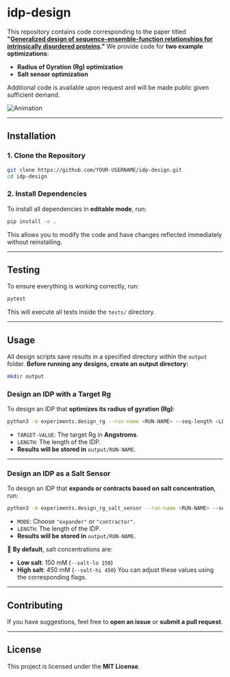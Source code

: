 # idp-design

This repository contains code corresponding to the paper titled **"[Generalized design of sequence-ensemble-function relationships for intrinsically disordered proteins](https://doi.org/10.1101/2024.10.10.617695)."**
We provide code for **two example optimizations**:
- **Radius of Gyration (Rg) optimization**
- **Salt sensor optimization**

Additional code is available upon request and will be made public given sufficient demand.

![Animation](img/pseq_animation.gif)

---

## **Installation**

### **1. Clone the Repository**
```sh
git clone https://github.com/YOUR-USERNAME/idp-design.git
cd idp-design
```

### **2. Install Dependencies**
To install all dependencies in **editable mode**, run:
```sh
pip install -e .
```
This allows you to modify the code and have changes reflected immediately without reinstalling.

---

## **Testing**
To ensure everything is working correctly, run:
```sh
pytest
```
This will execute all tests inside the `tests/` directory.

---

## **Usage**

All design scripts save results in a specified directory within the `output` folder.
**Before running any designs, create an output directory:**
```sh
mkdir output
```

### **Design an IDP with a Target Rg**
To design an IDP that **optimizes its radius of gyration (Rg)**:
```sh
python3 -m experiments.design_rg --run-name <RUN-NAME> --seq-length <LENGTH> --target-rg <TARGET-VALUE>
```
- `TARGET-VALUE`: The target Rg in **Angstroms**.
- `LENGTH`: The length of the IDP.
- **Results will be stored in** `output/RUN-NAME`.

---

### **Design an IDP as a Salt Sensor**
To design an IDP that **expands or contracts based on salt concentration**, run:
```sh
python3 -m experiments.design_rg_salt_sensor --run-name <RUN-NAME> --seq-length <LENGTH> --salt-lo 150 --salt-hi 450 --mode MODE
```
- `MODE`: Choose `"expander"` or `"contractor"`.
- `LENGTH`: The length of the IDP.
- **Results will be stored in** `output/RUN-NAME`.

🔹 **By default**, salt concentrations are:
  - **Low salt**: 150 mM (`--salt-lo 150`)
  - **High salt**: 450 mM (`--salt-hi 450`)
  You can adjust these values using the corresponding flags.

---

## **Contributing**
If you have suggestions, feel free to **open an issue** or **submit a pull request**.

---

## **License**
This project is licensed under the **MIT License**.
